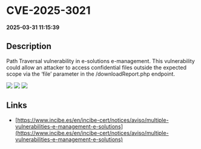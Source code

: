 # CVE-2025-3021

**2025-03-31 11:15:39**

## Description
Path Traversal vulnerability in e-solutions e-management. This vulnerability could allow an attacker to access confidential files outside the expected scope via the ‘file’ parameter in the /downloadReport.php endpoint.

![](https://img.shields.io/static/v1?label=Score&message=8.7&color=red)
![](https://img.shields.io/static/v1?label=Severity&message=HIGH&color=red)
![](https://img.shields.io/static/v1?label=CWE&message=Traversal&color=green)

## Links
- [https://www.incibe.es/en/incibe-cert/notices/aviso/multiple-vulnerabilities-e-management-e-solutions](https://www.incibe.es/en/incibe-cert/notices/aviso/multiple-vulnerabilities-e-management-e-solutions)

